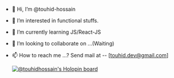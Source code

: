 - 👋 Hi, I’m @touhid-hossain
- 👀 I’m interested in functional stuffs. 
- 🌱 I’m currently learning JS/React-JS
- 💞️ I’m looking to collaborate on ...(Waiting)
- 📫 How to reach me ...? 
     Send mail at -- [touhid.dev@gmail.com]
     
     [![@touhidhossain's Holopin board](https://holopin.me/touhidhossain)](https://holopin.io/@touhidhossain)
      
<!---
touhid-hossain/touhid-hossain is a ✨ special ✨ repository because its `README.md` (this file) appears on your GitHub profile.
You can click the Preview link to take a look at your changes.
--->
